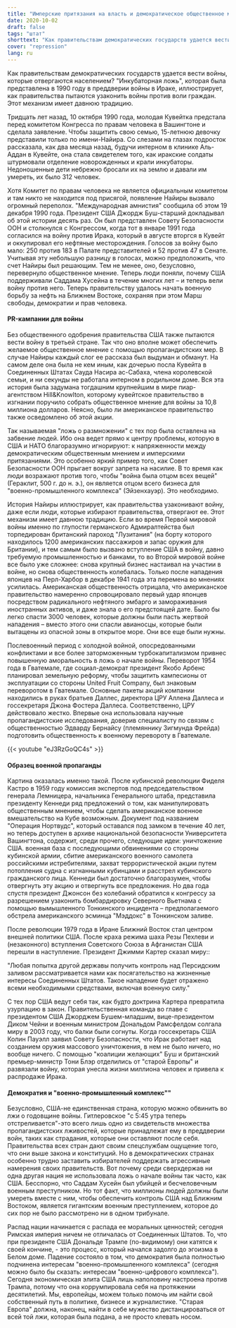 ```yaml
---
title: "Имперские притязания на власть и демократическое общественное мнение"
date: 2020-10-02
draft: false
tags: "штат"
shorttext: "Как правительствам демократических государств удается вести войны, которые отвергаются населением?"
cover: "repression"
lang: ru
---
```


Как правительствам демократических государств удается вести войны, которые отвергаются населением? "Инкубаторная ложь", которая была представлена в 1990 году в преддверии войны в Ираке, иллюстрирует, как правительства пытаются узаконить войны против воли граждан. Этот механизм имеет давнюю традицию. 

Тридцать лет назад, 10 октября 1990 года, молодая Кувейтка предстала перед комитетом Конгресса по правам человека в Вашингтоне и сделала заявление. Чтобы защитить свою семью, 15-летнюю девочку представили только по имени-Найира. Со слезами на глазах подросток рассказала, как два месяца назад, будучи интерном в клинике Аль-Аддан в Кувейте, она стала свидетелем того, как иракские солдаты штурмовали отделение новорожденных и крали инкубаторы. Недоношенные дети небрежно бросали их на землю и давали им умереть, их было 312 человек.

Хотя Комитет по правам человека не является официальным комитетом и там никто не находится под присягой, появление Найиры вызвало огромный переполох. "Международная амнистия" сообщила об этом 19 декабря 1990 года. Президент США Джордж Буш-старший докладывал об этой истории десять раз. Он был представлен Совету Безопасности ООН и столкнулся с Конгрессом, когда тот в январе 1991 года согласился на войну против Ирака, который в августе вторгся в Кувейт и оккупировал его нефтяные месторождения. Голосов за войну было мало: 250 против 183 в Палате представителей и 52 против 47 в Сенате. Учитывая эту небольшую разницу в голосах, можно предположить, что счет Найиры был решающим. Тем не менее, оно, безусловно, перевернуло общественное мнение. Теперь люди поняли, почему США поддерживали Саддама Хусейна в течение многих лет – и теперь вели войну против него. Теперь правительству удалось начать военную борьбу за нефть на Ближнем Востоке, сохраняя при этом Марш свободы, демократии и прав человека.

#### PR-кампании для войны

Без общественного одобрения правительства США также пытаются вести войну в третьей стране. Так что оно вполне может обеспечить желаемое общественное мнение с помощью пропагандистских мер. В случае Найиры каждый слог ее рассказа был выдуман и обманут. На самом деле она была не кем иным, как дочерью посла Кувейта в Соединенных Штатах Сауда Насира ас-Сабаха, члена королевской семьи, и ни секунды не работала интерном в родильном доме. Вся эта история была задумана тогдашним крупнейшим в мире пиар-агентством Hill&Knowlton, которому кувейтское правительство в изгнании поручило собрать общественное мнение для войны за 10,8 миллиона долларов. Неясно, было ли американское правительство также осведомлено об этой акции.

Так называемая "ложь о размножении" с тех пор была оставлена на забвение людей. Ибо она ведет прямо к центру проблемы, которую в США и НАТО благоразумно игнорируют: к напряженности между демократическим общественным мнением и имперскими притязаниями. Это особенно яркий пример того, как Совет Безопасности ООН прыгает вокруг запрета на насилие. В то время как люди возражают против того, чтобы "война была отцом всех вещей" (Гераклит, 500 г. до н. э.), он является отцом всего бизнеса для "военно-промышленного комплекса" (Эйзенхауэр). Это необходимо.

История Найиры иллюстрирует, как правительства узаконивают войну, даже если люди, которые избирают правительства, отвергают ее. Этот механизм имеет давнюю традицию. Если во время Первой мировой войны именно по глупости германского Адмиралтейства был торпедирован британский пароход "Лузитания" (на борту которого находилось 1200 американских пассажиров и запас оружия для Британии), и тем самым было вызвано вступление США в войну, давно требуемую промышленностью и банками, то во Второй мировой войне все было уже сложнее: снова крупный бизнес настаивал на участии в войне, но снова общественность колебалась. Только после нападения японцев на Перл-Харбор в декабре 1941 года эта перемена во мнениях усилилась. Американская общественность отрицала, что американское правительство намеренно спровоцировало первый удар японцев посредством радикального нефтяного эмбарго и замораживания иностранных активов, и даже знала о его предстоящей дате. Было бы легко спасти 3000 человек, которые должны были пасть жертвой нападения – вместо этого они спасли авианосцы, которые были вытащены из опасной зоны в открытое море. Они все еще были нужны.

Послевоенный период с холодной войной, опосредованными конфликтами и все более заторможенным турбокапитализмом привнес повышенную аморальность в ложь о начале войны. Переворот 1954 года в Гватемале, где социал-демократ президент Якобо Арбенс планировал земельную реформу, чтобы защитить кампесионы от эксплуатации со стороны United Fruit Company, был знаковым переворотом в Гватемале. Основные пакеты акций компании находились в руках братьев Даллес, директора ЦРУ Аллена Даллеса и госсекретаря Джона Фостера Даллеса. Соответственно, ЦРУ действовало жестко. Впервые она использовала научные пропагандистские исследования, доверив специалисту по связям с общественностью Эдварду Бернайсу (племяннику Зигмунда Фрейда) подготовить общественность к военному перевороту в Гватемале.

{{< youtube "eJ3RzGoQC4s" >}}

#### Образец военной пропаганды

Картина оказалась именно такой. После кубинской революции Фиделя Кастро в 1959 году комиссия экспертов под председательством генерала Лемницера, начальника Генерального штаба, представила президенту Кеннеди ряд предложений о том, как манипулировать общественным мнением, чтобы сделать американское военное вмешательство на Кубе возможным. Документ под названием "Операция Нортвудс", который оставался под замком в течение 40 лет, но теперь доступен в архиве национальной безопасности Университета Вашингтона, содержит, среди прочего, следующие идеи: уничтожение США. военная база с последующими обвинениями со стороны кубинской армии, сбитие американского военного самолета российскими истребителями, захват террористической акции путем потопления судна с изгнанными кубинцами и расстрел кубинского гражданского лица. Кеннеди был достаточно благоразумен, чтобы отвергнуть эту акцию и отвергнуть все предложения. Но два года спустя президент Джонсон без колебаний обратился к конгрессу за разрешением узаконить бомбардировку Северного Вьетнама с помощью вымышленного Тонкинского инцидента – предполагаемого обстрела американского эсминца "Мэддокс" в Тонкинском заливе.

После революции 1979 года в Иране Ближний Восток стал центром внешней политики США. После краха режима шаха Резы Пехлеви и (незаконного) вступления Советского Союза в Афганистан США перешли в наступление. Президент Джимми Картер сказал миру::

"Любая попытка другой державы получить контроль над Персидским заливом рассматривается нами как посягательство на жизненные интересы Соединенных Штатов. Такое нападение будет отражено всеми необходимыми средствами, включая военную силу."

С тех пор США ведут себя так, как будто доктрина Картера превратила узурпацию в закон. Правительственная команда во главе с президентом США Джорджем Бушем-младшим, вице-президентом Диком Чейни и военным министром Дональдом Рамсфелдом солгала миру в 2003 году, что балки были согнуты. Когда госсекретарь США Колин Пауэлл заявил Совету Безопасности, что Ирак работает над созданием оружия массового уничтожения, в нем не было ничего, но вообще ничего. С помощью "коалиции желающих" Буш и британский премьер-министр Тони Блэр отделились от "старой Европы" и развязали войну, которая унесла жизни миллиона человек и привела к распродаже Ирака.

#### Демократия и "военно-промышленный комплекс""

Безусловно, США-не единственная страна, которую можно обвинить во лжи о годовщине войны. Гитлеровское "с 5:45 утра теперь отстреливается"-это всего лишь одно из свидетельств множества пропагандистских лживостей, которые принадлежат ему в преддверии войн, таких как страдания, которые они оставляют после себя. Правительства всех стран дают своим спецслужбам ощущение того, что они выше закона и конституций. Но в демократических странах особенно трудно заставить избирателей поддержать агрессивные намерения своих правительств. Вот почему среди сверхдержав ни одна другая нация не использовала ложь о начале войны так часто, как США. Бесспорно, что Саддам Хусейн был убийцей и бесчеловечным военным преступником. Но тот факт, что миллионы людей должны были умереть вместе с ним, чтобы обеспечить контроль США над Ближним Востоком, является гигантским военным преступлением, которое до сих пор не было рассмотрено ни в одном трибунале.

Распад нации начинается с распада ее моральных ценностей; сегодня Римская империя ничем не отличалась от Соединенных Штатов. То, что при президенте США Дональде Трампе (по-видимому) они катятся к своей кончине, - это процесс, который начался задолго до эгоизма в Белом доме. Падение состояло в том, что демократия была полностью подчинена интересам "военно-промышленного комплекса" (сегодня можно было бы сказать: интересам "военно-цифрового комплекса"). Сегодня экономическая элита США лишь наполовину настроена против Трампа, потому что она коррумпировала себя на протяжении десятилетий. Мы, европейцы, можем только помочь им найти свой собственный путь в политике, бизнесе и журналистике. "Старая Европа" должна, наконец, найти в себе мужество дистанцироваться от всей той лжи, которая была подана, а не просто клевать носом.
